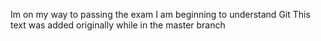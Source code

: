 Im on my way to passing the exam
I am beginning to understand Git
This text was added originally while in the master branch

